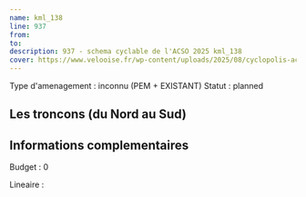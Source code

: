 ```yaml
---
name: kml_138 
line: 937
from: 
to:  
description: 937 - schema cyclable de l'ACSO 2025 kml_138 
cover: https://www.velooise.fr/wp-content/uploads/2025/08/cyclopolis-acso-937.jpg
---
```

Type d'amenagement : inconnu (PEM + EXISTANT)
Statut : planned
## Les troncons (du Nord au Sud)

## Informations complementaires

Budget  : 0 

Lineaire :

